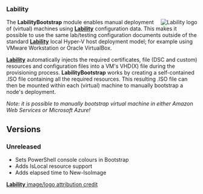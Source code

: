 ### Lability ###
<img align="right" alt="Lability logo" src="https://raw.githubusercontent.com/VirtualEngine/Lability/dev/Lability.png">

The __LabilityBootstrap__ module enables manual deployment of (virtual) machines using
[__Lability__](https://github.com/VirtualEngine/Lability) configuration data. This makes
it possible to use the same lab/testing configuration documents outside of the standard
[__Lability__](https://github.com/VirtualEngine/Lability) local Hyper-V host deployment
model; for example using VMware Workstation or Oracle VirtualBox.

[__Lability__](https://github.com/VirtualEngine/Lability) automatically injects the required certificates, file (DSC and custom)
resources and configuration files into a VM's VHD(X) file during the provisioning
process. __LabilityBootstrap__ works by creating a self-contained .ISO file containing
all the required resources. This resulting .ISO file can then be mounted within each
(virtual) machine to manually bootstrap a node's deployment.

_Note: it is possible to manually bootstrap virtual machine in either Amazon Web Services or
Microsoft Azure!_

## Versions

### Unreleased

* Sets PowerShell console colours in Bootstrap
* Adds IsLocal resource support
* Adds elapsed time to New-IsoImage


[__Lability__ image/logo attribution credit](https://openclipart.org/image/300px/svg_to_png/22734/papapishu-Lab-icon-1.png)
